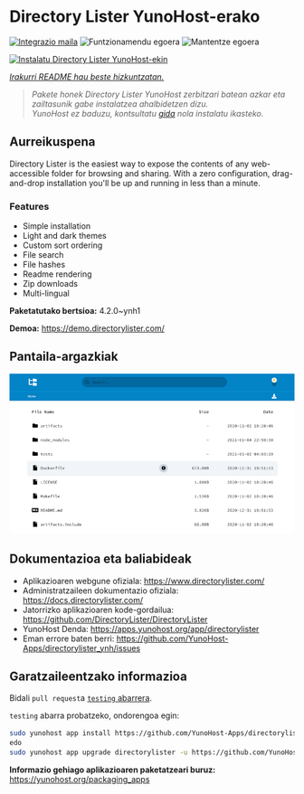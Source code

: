 <!--
Ohart ongi: README hau automatikoki sortu da <https://github.com/YunoHost/apps/tree/master/tools/readme_generator>ri esker
EZ editatu eskuz.
-->

# Directory Lister YunoHost-erako

[![Integrazio maila](https://dash.yunohost.org/integration/directorylister.svg)](https://ci-apps.yunohost.org/ci/apps/directorylister/) ![Funtzionamendu egoera](https://ci-apps.yunohost.org/ci/badges/directorylister.status.svg) ![Mantentze egoera](https://ci-apps.yunohost.org/ci/badges/directorylister.maintain.svg)

[![Instalatu Directory Lister YunoHost-ekin](https://install-app.yunohost.org/install-with-yunohost.svg)](https://install-app.yunohost.org/?app=directorylister)

*[Irakurri README hau beste hizkuntzatan.](./ALL_README.md)*

> *Pakete honek Directory Lister YunoHost zerbitzari batean azkar eta zailtasunik gabe instalatzea ahalbidetzen dizu.*  
> *YunoHost ez baduzu, kontsultatu [gida](https://yunohost.org/install) nola instalatu ikasteko.*

## Aurreikuspena

Directory Lister is the easiest way to expose the contents of any web-accessible folder for browsing and sharing. With a zero configuration, drag-and-drop installation you'll be up and running in less than a minute.

### Features

- Simple installation
- Light and dark themes
- Custom sort ordering
- File search
- File hashes
- Readme rendering
- Zip downloads
- Multi-lingual


**Paketatutako bertsioa:** 4.2.0~ynh1

**Demoa:** <https://demo.directorylister.com/>

## Pantaila-argazkiak

![Directory Lister(r)en pantaila-argazkia](./doc/screenshots/Screenshot.png)

## Dokumentazioa eta baliabideak

- Aplikazioaren webgune ofiziala: <https://www.directorylister.com/>
- Administratzaileen dokumentazio ofiziala: <https://docs.directorylister.com/>
- Jatorrizko aplikazioaren kode-gordailua: <https://github.com/DirectoryLister/DirectoryLister>
- YunoHost Denda: <https://apps.yunohost.org/app/directorylister>
- Eman errore baten berri: <https://github.com/YunoHost-Apps/directorylister_ynh/issues>

## Garatzaileentzako informazioa

Bidali `pull request`a [`testing` abarrera](https://github.com/YunoHost-Apps/directorylister_ynh/tree/testing).

`testing` abarra probatzeko, ondorengoa egin:

```bash
sudo yunohost app install https://github.com/YunoHost-Apps/directorylister_ynh/tree/testing --debug
edo
sudo yunohost app upgrade directorylister -u https://github.com/YunoHost-Apps/directorylister_ynh/tree/testing --debug
```

**Informazio gehiago aplikazioaren paketatzeari buruz:** <https://yunohost.org/packaging_apps>
